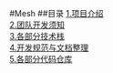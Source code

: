 #Mesh
##目录
[1.项目介绍](introduction.md)  
[2.团队开发须知](groupwork.md)  
[3.各部分技术栈](tech.md)  
[4.开发规范与文档整理](rule.md)  
[5.各部分代码仓库](repo.md)  